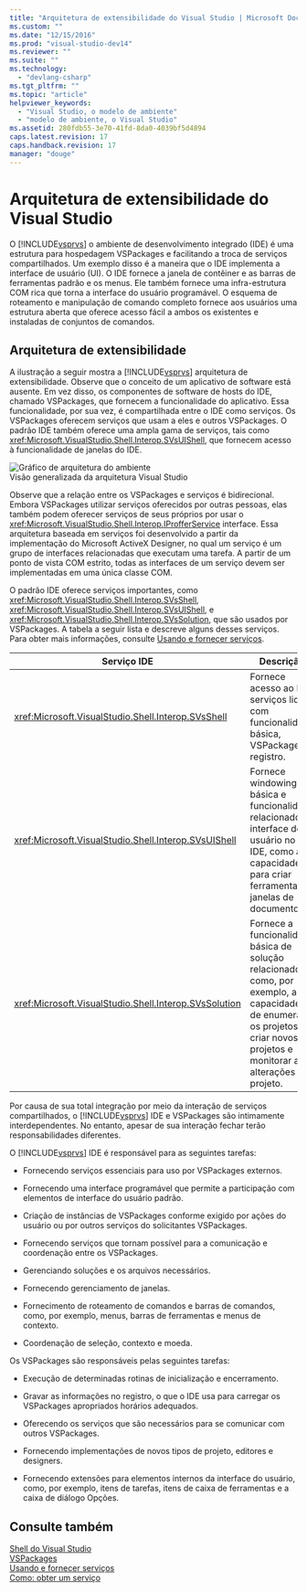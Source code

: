 ```yaml
---
title: "Arquitetura de extensibilidade do Visual Studio | Microsoft Docs"
ms.custom: ""
ms.date: "12/15/2016"
ms.prod: "visual-studio-dev14"
ms.reviewer: ""
ms.suite: ""
ms.technology: 
  - "devlang-csharp"
ms.tgt_pltfrm: ""
ms.topic: "article"
helpviewer_keywords: 
  - "Visual Studio, o modelo de ambiente"
  - "modelo de ambiente, o Visual Studio"
ms.assetid: 280fdb55-3e70-41fd-8da0-4039bf5d4894
caps.latest.revision: 17
caps.handback.revision: 17
manager: "douge"
---
```

# Arquitetura de extensibilidade do Visual Studio
O [!INCLUDE[vsprvs](../code-quality/includes/vsprvs_md.md)] o ambiente de desenvolvimento integrado \(IDE\) é uma estrutura para hospedagem VSPackages e facilitando a troca de serviços compartilhados.  Um exemplo disso é a maneira que o IDE implementa a interface de usuário \(UI\).  O IDE fornece a janela de contêiner e as barras de ferramentas padrão e os menus.  Ele também fornece uma infra\-estrutura COM rica que torna a interface do usuário programável.  O esquema de roteamento e manipulação de comando completo fornece aos usuários uma estrutura aberta que oferece acesso fácil a ambos os existentes e instaladas de conjuntos de comandos.  
  
## Arquitetura de extensibilidade  
 A ilustração a seguir mostra a [!INCLUDE[vsprvs](../code-quality/includes/vsprvs_md.md)] arquitetura de extensibilidade.  Observe que o conceito de um aplicativo de software está ausente.  Em vez disso, os componentes de software de hosts do IDE, chamado VSPackages, que fornecem a funcionalidade do aplicativo.  Essa funcionalidade, por sua vez, é compartilhada entre o IDE como serviços.  Os VSPackages oferecem serviços que usam a eles e outros VSPackages.  O padrão IDE também oferece uma ampla gama de serviços, tais como <xref:Microsoft.VisualStudio.Shell.Interop.SVsUIShell>, que fornecem acesso à funcionalidade de janelas do IDE.  
  
 ![Gráfico de arquitetura do ambiente](~/docs/extensibility/internals/media/environment.gif "environment")  
Visão generalizada da arquitetura Visual Studio  
  
 Observe que a relação entre os VSPackages e serviços é bidirecional.  Embora VSPackages utilizar serviços oferecidos por outras pessoas, elas também podem oferecer serviços de seus próprios por usar o <xref:Microsoft.VisualStudio.Shell.Interop.IProfferService> interface.  Essa arquitetura baseada em serviços foi desenvolvido a partir da implementação do Microsoft ActiveX Designer, no qual um serviço é um grupo de interfaces relacionadas que executam uma tarefa.  A partir de um ponto de vista COM estrito, todas as interfaces de um serviço devem ser implementadas em uma única classe COM.  
  
 O padrão IDE oferece serviços importantes, como <xref:Microsoft.VisualStudio.Shell.Interop.SVsShell>, <xref:Microsoft.VisualStudio.Shell.Interop.SVsUIShell>, e <xref:Microsoft.VisualStudio.Shell.Interop.SVsSolution>, que são usados por VSPackages.  A tabela a seguir lista e descreve alguns desses serviços.  Para obter mais informações, consulte [Usando e fornecer serviços](../extensibility/using-and-providing-services.md).  
  
|Serviço IDE|Descrição|  
|-----------------|---------------|  
|<xref:Microsoft.VisualStudio.Shell.Interop.SVsShell>|Fornece acesso ao IDE serviços lidar com funcionalidade básica, VSPackages e registro.|  
|<xref:Microsoft.VisualStudio.Shell.Interop.SVsUIShell>|Fornece windowing básica e funcionalidade relacionados à interface do usuário no IDE, como a capacidade para criar ferramentas e janelas de documento.|  
|<xref:Microsoft.VisualStudio.Shell.Interop.SVsSolution>|Fornece a funcionalidade básica de solução relacionados, como, por exemplo, a capacidade de enumerar os projetos, criar novos projetos e monitorar as alterações do projeto.|  
  
 Por causa de sua total integração por meio da interação de serviços compartilhados, o [!INCLUDE[vsprvs](../code-quality/includes/vsprvs_md.md)] IDE e VSPackages são intimamente interdependentes.  No entanto, apesar de sua interação fechar terão responsabilidades diferentes.  
  
 O [!INCLUDE[vsprvs](../code-quality/includes/vsprvs_md.md)] IDE é responsável para as seguintes tarefas:  
  
-   Fornecendo serviços essenciais para uso por VSPackages externos.  
  
-   Fornecendo uma interface programável que permite a participação com elementos de interface do usuário padrão.  
  
-   Criação de instâncias de VSPackages conforme exigido por ações do usuário ou por outros serviços do solicitantes VSPackages.  
  
-   Fornecendo serviços que tornam possível para a comunicação e coordenação entre os VSPackages.  
  
-   Gerenciando soluções e os arquivos necessários.  
  
-   Fornecendo gerenciamento de janelas.  
  
-   Fornecimento de roteamento de comandos e barras de comandos, como, por exemplo, menus, barras de ferramentas e menus de contexto.  
  
-   Coordenação de seleção, contexto e moeda.  
  
 Os VSPackages são responsáveis pelas seguintes tarefas:  
  
-   Execução de determinadas rotinas de inicialização e encerramento.  
  
-   Gravar as informações no registro, o que o IDE usa para carregar os VSPackages apropriados horários adequados.  
  
-   Oferecendo os serviços que são necessários para se comunicar com outros VSPackages.  
  
-   Fornecendo implementações de novos tipos de projeto, editores e designers.  
  
-   Fornecendo extensões para elementos internos da interface do usuário, como, por exemplo, itens de tarefas, itens de caixa de ferramentas e a caixa de diálogo Opções.  
  
## Consulte também  
 [Shell do Visual Studio](../extensibility/internals/visual-studio-shell.md)   
 [VSPackages](../extensibility/internals/vspackages.md)   
 [Usando e fornecer serviços](../extensibility/using-and-providing-services.md)   
 [Como: obter um serviço](../Topic/How%20to:%20Get%20a%20Service.md)